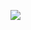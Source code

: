 <a href="https://ko.legacy.reactjs.org/"><img src="https://img.shields.io/badge/DOCS-61DAFB?style=for-the-badge&logo=react&logoColor=white"></a>
